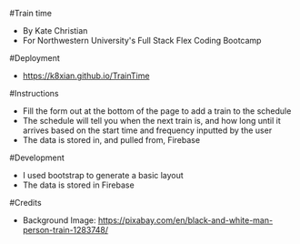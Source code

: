 #Train time
* By Kate Christian
* For Northwestern University's Full Stack Flex Coding Bootcamp

#Deployment
* https://k8xian.github.io/TrainTime


#Instructions
* Fill the form out at the bottom of the page to add a train to the schedule
* The schedule will tell you when the next train is, and how long until it arrives based on the start time and frequency inputted by the user
* The data is stored in, and pulled from, Firebase

#Development
* I used bootstrap to generate a basic layout
* The data is stored in Firebase

#Credits
* Background Image: https://pixabay.com/en/black-and-white-man-person-train-1283748/

